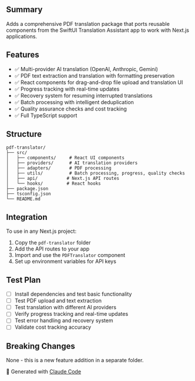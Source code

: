 ## Summary
Adds a comprehensive PDF translation package that ports reusable components from the SwiftUI Translation Assistant app to work with Next.js applications.

## Features
- ✅ Multi-provider AI translation (OpenAI, Anthropic, Gemini)
- ✅ PDF text extraction and translation with formatting preservation
- ✅ React components for drag-and-drop file upload and translation UI
- ✅ Progress tracking with real-time updates
- ✅ Recovery system for resuming interrupted translations
- ✅ Batch processing with intelligent deduplication
- ✅ Quality assurance checks and cost tracking
- ✅ Full TypeScript support

## Structure
```
pdf-translator/
├── src/
│   ├── components/     # React UI components
│   ├── providers/      # AI translation providers
│   ├── adapters/       # PDF processing
│   ├── utils/          # Batch processing, progress, quality checks
│   ├── api/           # Next.js API routes
│   └── hooks/         # React hooks
├── package.json
├── tsconfig.json
└── README.md
```

## Integration
To use in any Next.js project:
1. Copy the `pdf-translator` folder
2. Add the API routes to your app
3. Import and use the `PDFTranslator` component
4. Set up environment variables for API keys

## Test Plan
- [ ] Install dependencies and test basic functionality
- [ ] Test PDF upload and text extraction
- [ ] Test translation with different AI providers
- [ ] Verify progress tracking and real-time updates
- [ ] Test error handling and recovery system
- [ ] Validate cost tracking accuracy

## Breaking Changes
None - this is a new feature addition in a separate folder.

🤖 Generated with [Claude Code](https://claude.ai/code)
